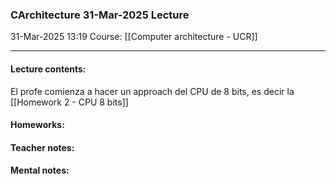 ### CArchitecture 31-Mar-2025 Lecture

31-Mar-2025 13:19
Course: [[Computer architecture - UCR]]
___
#### **Lecture contents:**
El profe comienza a hacer un approach del CPU de 8 bits, es decir la [[Homework 2 - CPU 8 bits]]

#### **Homeworks:**


#### **Teacher notes:**

#### **Mental notes:**
